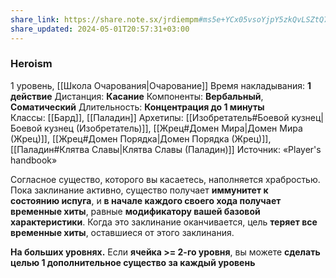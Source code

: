 ```yaml
---
share_link: https://share.note.sx/jrdiempm#ms5e+YCx05vsoYjpY5zkQvLSZtQ7cNjZNKHfxqwf+Vo
share_updated: 2024-05-01T20:57:31+03:00
---
```

### Heroism
1 уровень, [[Школа Очарования|Очарование]]
Время накладывания: **1 действие**
Дистанция: **Касание**
Компоненты: **Вербальный**, **Соматический**
Длительность: **Концентрация до 1 минуты**
Классы: [[Бард]], [[Паладин]]
Архетипы: [[Изобретатель#Боевой кузнец|Боевой кузнец (Изобретатель)]], [[Жрец#Домен Мира|Домен Мира (Жрец)]], [[Жрец#Домен Порядка|Домен Порядка (Жрец)]], [[Паладин#Клятва Славы|Клятва Славы (Паладин)]]
Источник: «Player's handbook»

Согласное существо, которого вы касаетесь, наполняется храбростью. Пока заклинание активно, существо получает **иммунитет к состоянию испуга**, и **в начале каждого своего хода получает временные хиты**, равные **модификатору вашей базовой характеристики**. Когда это заклинание оканчивается, цель **теряет все временные хиты**, оставшиеся от этого заклинания.

**На больших уровнях.** Если **ячейка >= 2-го уровня**, вы можете **сделать целью 1 дополнительное существо за каждый уровень**